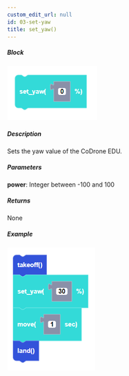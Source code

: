 ```yaml
---
custom_edit_url: null
id: 03-set-yaw
title: set_yaw()
---
```


##### Block

![set yaw block image](set_yaw.PNG)

##### Description

Sets the yaw value of the CoDrone EDU.

##### Parameters
**power**: Integer between -100 and 100 <br /> 

##### Returns

None

##### Example

![set yaw example](set_yaw_example.PNG)
